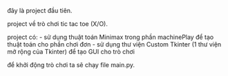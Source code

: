 đây là project đầu tiên.

project về trò chơi tic tac toe (X/O).

project có:
    - sử dụng thuật toán Minimax trong phần machinePlay để tạo thuật toán cho phần chơi đơn
    - sử dụng thư viện Custom Tkinter (1 thư viện mở rộng của Tkinter) để tạo GUI cho trò chơi
    
để khởi động trò chơi ta sẽ chạy file main.py.
